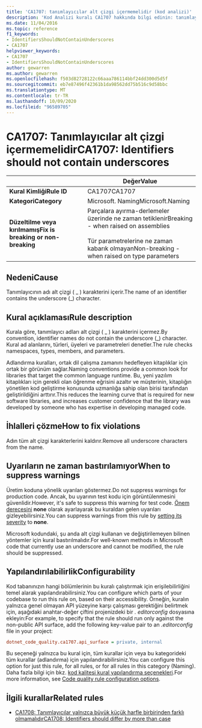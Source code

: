 ```yaml
---
title: 'CA1707: tanımlayıcılar alt çizgi içermemelidir (kod analizi)'
description: 'Kod Analizi kuralı CA1707 hakkında bilgi edinin: tanımlayıcılar alt çizgi içermemelidir'
ms.date: 11/04/2016
ms.topic: reference
f1_keywords:
- IdentifiersShouldNotContainUnderscores
- CA1707
helpviewer_keywords:
- CA1707
- IdentifiersShouldNotContainUnderscores
author: gewarren
ms.author: gewarren
ms.openlocfilehash: f503d82728122c66aaa786114bbf24dd300d5d5f
ms.sourcegitcommit: eb7e87496f42361b1da98562dd75b516c9d58bbc
ms.translationtype: MT
ms.contentlocale: tr-TR
ms.lasthandoff: 10/09/2020
ms.locfileid: "96589705"
---
```

# <a name="ca1707-identifiers-should-not-contain-underscores"></a><span data-ttu-id="af2e0-103">CA1707: Tanımlayıcılar alt çizgi içermemelidir</span><span class="sxs-lookup"><span data-stu-id="af2e0-103">CA1707: Identifiers should not contain underscores</span></span>

| | <span data-ttu-id="af2e0-104">Değer</span><span class="sxs-lookup"><span data-stu-id="af2e0-104">Value</span></span> |
|-|-|
| <span data-ttu-id="af2e0-105">**Kural Kimliği**</span><span class="sxs-lookup"><span data-stu-id="af2e0-105">**Rule ID**</span></span> |<span data-ttu-id="af2e0-106">CA1707</span><span class="sxs-lookup"><span data-stu-id="af2e0-106">CA1707</span></span>|
| <span data-ttu-id="af2e0-107">**Kategori**</span><span class="sxs-lookup"><span data-stu-id="af2e0-107">**Category**</span></span> |<span data-ttu-id="af2e0-108">Microsoft. Naming</span><span class="sxs-lookup"><span data-stu-id="af2e0-108">Microsoft.Naming</span></span>|
| <span data-ttu-id="af2e0-109">**Düzeltilme veya kırılmamış**</span><span class="sxs-lookup"><span data-stu-id="af2e0-109">**Fix is breaking or non-breaking**</span></span> |<span data-ttu-id="af2e0-110">Parçalara ayırma-derlemeler üzerinde ne zaman tetiklenir</span><span class="sxs-lookup"><span data-stu-id="af2e0-110">Breaking - when raised on assemblies</span></span><br/><br/><span data-ttu-id="af2e0-111">Tür parametrelerine ne zaman kabarık olmayan</span><span class="sxs-lookup"><span data-stu-id="af2e0-111">Non-breaking - when raised on type parameters</span></span>|

## <a name="cause"></a><span data-ttu-id="af2e0-112">Nedeni</span><span class="sxs-lookup"><span data-stu-id="af2e0-112">Cause</span></span>

<span data-ttu-id="af2e0-113">Tanımlayıcının adı alt çizgi ( \_ ) karakterini içerir.</span><span class="sxs-lookup"><span data-stu-id="af2e0-113">The name of an identifier contains the underscore (\_) character.</span></span>

## <a name="rule-description"></a><span data-ttu-id="af2e0-114">Kural açıklaması</span><span class="sxs-lookup"><span data-stu-id="af2e0-114">Rule description</span></span>

<span data-ttu-id="af2e0-115">Kurala göre, tanımlayıcı adları alt çizgi ( \_ ) karakterini içermez.</span><span class="sxs-lookup"><span data-stu-id="af2e0-115">By convention, identifier names do not contain the underscore (\_) character.</span></span> <span data-ttu-id="af2e0-116">Kural ad alanlarını, türleri, üyeleri ve parametreleri denetler.</span><span class="sxs-lookup"><span data-stu-id="af2e0-116">The rule checks namespaces, types, members, and parameters.</span></span>

<span data-ttu-id="af2e0-117">Adlandırma kuralları, ortak dil çalışma zamanını hedefleyen kitaplıklar için ortak bir görünüm sağlar.</span><span class="sxs-lookup"><span data-stu-id="af2e0-117">Naming conventions provide a common look for libraries that target the common language runtime.</span></span> <span data-ttu-id="af2e0-118">Bu, yeni yazılım kitaplıkları için gerekli olan öğrenme eğrisini azaltır ve müşterinin, kitaplığın yönetilen kod geliştirme konusunda uzmanlığa sahip olan birisi tarafından geliştirildiğini arttırır.</span><span class="sxs-lookup"><span data-stu-id="af2e0-118">This reduces the learning curve that is required for new software libraries, and increases customer confidence that the library was developed by someone who has expertise in developing managed code.</span></span>

## <a name="how-to-fix-violations"></a><span data-ttu-id="af2e0-119">İhlalleri çözme</span><span class="sxs-lookup"><span data-stu-id="af2e0-119">How to fix violations</span></span>

<span data-ttu-id="af2e0-120">Adın tüm alt çizgi karakterlerini kaldırır.</span><span class="sxs-lookup"><span data-stu-id="af2e0-120">Remove all underscore characters from the name.</span></span>

## <a name="when-to-suppress-warnings"></a><span data-ttu-id="af2e0-121">Uyarıların ne zaman bastırılamıyor</span><span class="sxs-lookup"><span data-stu-id="af2e0-121">When to suppress warnings</span></span>

<span data-ttu-id="af2e0-122">Üretim koduna yönelik uyarıları göstermez.</span><span class="sxs-lookup"><span data-stu-id="af2e0-122">Do not suppress warnings for production code.</span></span> <span data-ttu-id="af2e0-123">Ancak, bu uyarının test kodu için görüntülenmesini güvenlidir.</span><span class="sxs-lookup"><span data-stu-id="af2e0-123">However, it's safe to suppress this warning for test code.</span></span> <span data-ttu-id="af2e0-124">[Önem derecesini](../configuration-options.md#severity-level) **none** olarak ayarlayarak bu kuraldan gelen uyarıları gizleyebilirsiniz.</span><span class="sxs-lookup"><span data-stu-id="af2e0-124">You can suppress warnings from this rule by [setting its severity](../configuration-options.md#severity-level) to **none**.</span></span>

<span data-ttu-id="af2e0-125">Microsoft kodundaki, şu anda alt çizgi kullanan ve değiştirilemeyen bilinen yöntemler için kural bastırılmalıdır.</span><span class="sxs-lookup"><span data-stu-id="af2e0-125">For well-known methods in Microsoft code that currently use an underscore and cannot be modified, the rule should be suppressed.</span></span>

## <a name="configurability"></a><span data-ttu-id="af2e0-126">Yapılandırılabilirlik</span><span class="sxs-lookup"><span data-stu-id="af2e0-126">Configurability</span></span>

<span data-ttu-id="af2e0-127">Kod tabanınızın hangi bölümlerinin bu kuralı çalıştırmak için erişilebilirliğini temel alarak yapılandırabilirsiniz.</span><span class="sxs-lookup"><span data-stu-id="af2e0-127">You can configure which parts of your codebase to run this rule on, based on their accessibility.</span></span> <span data-ttu-id="af2e0-128">Örneğin, kuralın yalnızca genel olmayan API yüzeyine karşı çalışması gerektiğini belirtmek için, aşağıdaki anahtar-değer çiftini projenizdeki bir *. editorconfig* dosyasına ekleyin:</span><span class="sxs-lookup"><span data-stu-id="af2e0-128">For example, to specify that the rule should run only against the non-public API surface, add the following key-value pair to an *.editorconfig* file in your project:</span></span>

```ini
dotnet_code_quality.ca1707.api_surface = private, internal
```

<span data-ttu-id="af2e0-129">Bu seçeneği yalnızca bu kural için, tüm kurallar için veya bu kategorideki tüm kurallar (adlandırma) için yapılandırabilirsiniz.</span><span class="sxs-lookup"><span data-stu-id="af2e0-129">You can configure this option for just this rule, for all rules, or for all rules in this category (Naming).</span></span> <span data-ttu-id="af2e0-130">Daha fazla bilgi için bkz. [kod kalitesi kural yapılandırma seçenekleri](../code-quality-rule-options.md).</span><span class="sxs-lookup"><span data-stu-id="af2e0-130">For more information, see [Code quality rule configuration options](../code-quality-rule-options.md).</span></span>

## <a name="related-rules"></a><span data-ttu-id="af2e0-131">İlgili kurallar</span><span class="sxs-lookup"><span data-stu-id="af2e0-131">Related rules</span></span>

- [<span data-ttu-id="af2e0-132">CA1708: Tanımlayıcılar yalnızca büyük küçük harfle birbirinden farklı olmamalıdır</span><span class="sxs-lookup"><span data-stu-id="af2e0-132">CA1708: Identifiers should differ by more than case</span></span>](ca1708.md)
